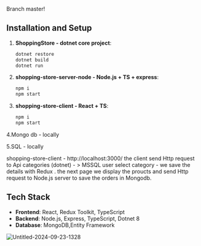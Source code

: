 Branch master!

## Installation and Setup
   
1. **ShoppingStore - dotnet core project**:
   
   ```bash
   dotnet restore
   dotnet build
   dotnet run

2. **shopping-store-server-node - Node.js + TS + express**:
   
   ```bash
   npm i 
   npm start

3. **shopping-store-client - React + TS**:
   
   ```bash
   npm i 
   npm start
   
4.Mongo db - locally

5.SQL - locally

   
shopping-store-client - http://localhost:3000/
the client send Http request to Api categories (dotnet) - > MSSQL 
user select category - we save the details with Redux . 
the next page we display the proucts and send Http request to Node.js server to save the orders in Mongodb.

## Tech Stack
- **Frontend**: React, Redux Toolkit, TypeScript
- **Backend**: Node.js, Express, TypeScript, Dotnet 8
- **Database**: MongoDB,Entity Framework


![Untitled-2024-09-23-1328](https://github.com/user-attachments/assets/254ef67d-9480-4b03-91fd-dd8e4b39a59a)

